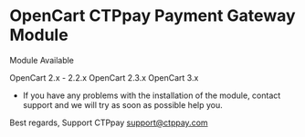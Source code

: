 # OpenCart CTPpay Payment Gateway Module #

Module Available

OpenCart 2.x - 2.2.x
OpenCart 2.3.x
OpenCart 3.x

* If you have any problems with the installation of the module, contact support and we will try as soon as possible help you.

Best regards,
Support CTPpay
support@ctppay.com
